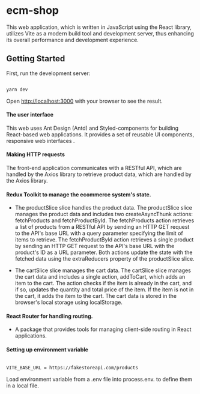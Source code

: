 # ecm-shop

This web application, which is written in JavaScript using the React library, utilizes Vite as a modern build tool and development server, thus enhancing its overall performance and development experience.

## Getting Started

First, run the development server:

```bash

yarn dev

```

Open [http://localhost:3000](http://localhost:3000) with your browser to see the result.


#### The user interface
  This web uses Ant Design (Antd) and Styled-components for building React-based web applications. It provides a set of reusable UI components, responsive web interfaces .

#### Making HTTP requests

  The front-end application communicates with a RESTful API, which are handled by the Axios library to retrieve product data, which are handled by the Axios library. 

#### Redux Toolkit to manage the ecommerce system's state.

- The productSlice slice handles the product data.
  The productSlice slice manages the product data and includes two createAsyncThunk actions: fetchProducts and fetchProductById. The fetchProducts action retrieves a list of products from a RESTful API by sending an HTTP GET request to the API's base URL with a query parameter specifying the limit of items to retrieve. The fetchProductById action retrieves a single product by sending an HTTP GET request to the API's base URL with the product's ID as a URL parameter. Both actions update the state with the fetched data using the extraReducers property of the productSlice slice.

- The cartSlice slice manages the cart data.
  The cartSlice slice manages the cart data and includes a single action, addToCart, which adds an item to the cart. The action checks if the item is already in the cart, and if so, updates the quantity and total price of the item. If the item is not in the cart, it adds the item to the cart. The cart data is stored in the browser's local storage using localStorage.
#### React Router for handling routing.

- A package that provides tools for managing client-side routing in React applications.

#### Setting up environment variable

```bash

VITE_BASE_URL = https://fakestoreapi.com/products

```

Load environment variable from a .env file into process.env. to define them in a local file.